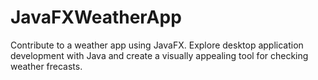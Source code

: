 # JavaFXWeatherApp
Contribute to a weather app using JavaFX. Explore desktop application development with Java and create a visually appealing tool for checking weather frecasts.
